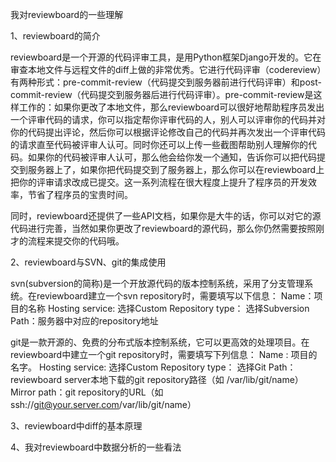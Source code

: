 我对reviewboard的一些理解

1、reviewboard的简介

reviewboard是一个开源的代码评审工具，是用Python框架Django开发的。它在审查本地文件与远程文件的diff上做的非常优秀。它进行代码评审（codereview）有两种形式：pre-commit-review（代码提交到服务器前进行代码评审）和post-commit-review（代码提交到服务器后进行代码评审）。pre-commit-review是这样工作的：如果你更改了本地文件，那么reviewboard可以很好地帮助程序员发出一个评审代码的请求，你可以指定帮你评审代码的人，别人可以评审你的代码并对你的代码提出评论，然后你可以根据评论修改自己的代码并再次发出一个评审代码的请求直至代码被评审人认可。同时你还可以上传一些截图帮助别人理解你的代码。如果你的代码被评审人认可，那么他会给你发一个通知，告诉你可以把代码提交到服务器上了，如果你把代码提交到了服务器上，那么你可以在reviewboard上把你的评审请求改成已提交。这一系列流程在很大程度上提升了程序员的开发效率，节省了程序员的宝贵时间。

同时，reviewboard还提供了一些API文档，如果你是大牛的话，你可以对它的源代码进行完善，当然如果你更改了reviewboard的源代码，那么你仍然需要按照刚才的流程来提交你的代码哦。

2、reviewboard与SVN、git的集成使用

svn(subversion的简称)是一个开放源代码的版本控制系统，采用了分支管理系统。在reviewboard建立一个svn repository时，需要填写以下信息：
Name：项目的名称
Hosting service: 选择Custom
Repository type： 选择Subversion
Path：服务器中对应的repository地址

git是一款开源的、免费的分布式版本控制系统，它可以更高效的处理项目。在reviewboard中建立一个git repository时，需要填写下列信息：
Name : 项目的名字。
Hosting service: 选择Custom
Repository type： 选择Git
Path： reviewboard server本地下载的git repository路径（如 /var/lib/git/name）
Mirror path：git repository的URL（如 ssh://git@your.server.com/var/lib/git/name）

3、reviewboard中diff的基本原理

4、我对reviewboard中数据分析的一些看法
